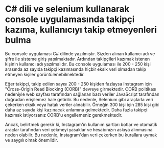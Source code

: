 # C# dili ve selenium kullanarak console uygulamasında takipçi kazıma, kullanıcıyı takip etmeyenleri bulma

Bu console uygulaması C# dilinde yazılmıştır. Sizden alınan kullanıcı adı ve şifre ile sisteme giriş yapılmaktadır. Ardından takipçileri kazımak istenen kişinin kullanıcı adı yazılmalıdır. Bu console uygulaması ile 200 - 250 kişi arasında az sayıda takipçi kazımasında hiçbir eksik veri olmadan takip etmeyen kişiler görüntülenebilmektedir.

Eğer takipçi, takip edilen sayısı 200 - 250 kişiden fazlaysa Instagram için "Cross-Origin Read Blocking (CORB)" devreye girmektedir. CORB politikası nedeniyle web sayfası tarafından sağlanan bazı veriler JavaScript tarafından doğrudan erişilemez hale getirilir. Bu nedenle, Selenium gibi araçlarla veri çekerken eksik veya hatalı veriler alınabilir. Örneğin 300 kişi için 285 kişi gibi daha az sayıda kişi kazınacak anlamına gelmektedir. Daha fazla takipçi kazımak istiyorsanız CORB'u engellemeniz gerekmektedir. 

Ancak, belirtmek gerekir ki, Instagram'ın kullanım şartları botlar ve otomatik araçlar tarafından veri çekmeyi yasaklar ve hesabınızın askıya alınmasına neden olabilir. Bu nedenle, Instagram'dan veri çekerken bu kurallara uymak ve saygılı olmak önemlidir.
